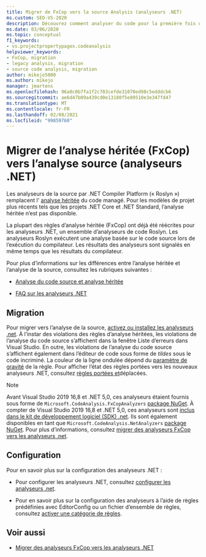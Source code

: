 ```yaml
---
title: Migrer de FxCop vers la source Analysis (analyseurs .NET)
ms.custom: SEO-VS-2020
description: Découvrez comment analyser du code pour la première fois ou comment effectuer une migration à partir de l’analyse binaire (FxCop) vers la nouvelle méthode d’analyse du code managé à l’aide de l’analyse de la source (analyseurs .NET).
ms.date: 03/06/2020
ms.topic: conceptual
f1_keywords:
- vs.projectpropertypages.codeanalysis
helpviewer_keywords:
- FxCop, migration
- legacy analysis, migration
- source code analysis, migration
author: mikejo5000
ms.author: mikejo
manager: jmartens
ms.openlocfilehash: 96a0c0b7fa1f2c703cefde31070ed98c5edddcb6
ms.sourcegitcommit: ae6d47b09a439cd0e13180f5e89510e3e347fd47
ms.translationtype: MT
ms.contentlocale: fr-FR
ms.lasthandoff: 02/08/2021
ms.locfileid: "99859760"
---
```

# <a name="migrate-from-legacy-analysis-fxcop-to-source-analysis-net-analyzers"></a>Migrer de l’analyse héritée (FxCop) vers l’analyse source (analyseurs .NET)

Les analyseurs de la source par .NET Compiler Platform (« Roslyn ») remplacent l' [analyse héritée](../code-quality/code-analysis-for-managed-code-overview.md) du code managé. Pour les modèles de projet plus récents tels que les projets .NET Core et .NET Standard, l’analyse héritée n’est pas disponible.

La plupart des règles d’analyse héritée (FxCop) ont déjà été réécrites pour les analyseurs .NET, un ensemble d’analyseurs de code Roslyn. Les analyseurs Roslyn exécutent une analyse basée sur le code source lors de l’exécution du compilateur. Les résultats des analyseurs sont signalés en même temps que les résultats du compilateur.

Pour plus d’informations sur les différences entre l’analyse héritée et l’analyse de la source, consultez les rubriques suivantes :

- [Analyse du code source et analyse héritée](../code-quality/net-analyzers-faq.md#whats-the-difference-between-legacy-fxcop-and-net-analyzers)

- [FAQ sur les analyseurs .NET](../code-quality/net-analyzers-faq.md)

## <a name="migration"></a>Migration

Pour migrer vers l’analyse de la source, [activez ou installez les analyseurs .net](install-net-analyzers.md). À l’instar des violations des règles d’analyse héritées, les violations de l’analyse du code source s’affichent dans la fenêtre Liste d’erreurs dans Visual Studio. En outre, les violations de l’analyse du code source s’affichent également dans l’éditeur de code sous forme de *tildes* sous le code incriminé. La couleur de la ligne ondulée dépend du [paramètre de gravité](../code-quality/use-roslyn-analyzers.md#configure-severity-levels) de la règle. Pour afficher l’état des règles portées vers les nouveaux analyseurs .NET, consultez [règles portées et](../code-quality/fxcop-rule-port-status.md)déplacées.

> [!NOTE]
> Avant Visual Studio 2019 16,8 et .NET 5,0, ces analyseurs étaient fournis sous forme de `Microsoft.CodeAnalysis.FxCopAnalyzers` [package NuGet](https://www.nuget.org/packages/Microsoft.CodeAnalysis.FxCopAnalyzers). À compter de Visual Studio 2019 16,8 et .NET 5,0, ces analyseurs sont [inclus dans le kit de développement logiciel (SDK) .net](/dotnet/fundamentals/code-analysis/overview). Ils sont également disponibles en tant que `Microsoft.CodeAnalysis.NetAnalyzers` [package NuGet](https://www.nuget.org/packages/Microsoft.CodeAnalysis.NetAnalyzers). Pour plus d’informations, consultez [migrer des analyseurs FxCop vers les analyseurs .net](migrate-from-fxcop-analyzers-to-net-analyzers.md).

## <a name="configuration"></a>Configuration

Pour en savoir plus sur la configuration des analyseurs .NET :

- Pour configurer les analyseurs .NET, consultez [configurer les analyseurs .net](/dotnet/fundamentals/code-analysis/code-quality-rule-options).

- Pour en savoir plus sur la configuration des analyseurs à l’aide de règles prédéfinies avec EditorConfig ou un fichier d’ensemble de règles, consultez [activer une catégorie de règles](/dotnet/fundamentals/code-analysis/code-quality-rule-options).

## <a name="see-also"></a>Voir aussi

- [Migrer des analyseurs FxCop vers les analyseurs .NET](migrate-from-fxcop-analyzers-to-net-analyzers.md)
